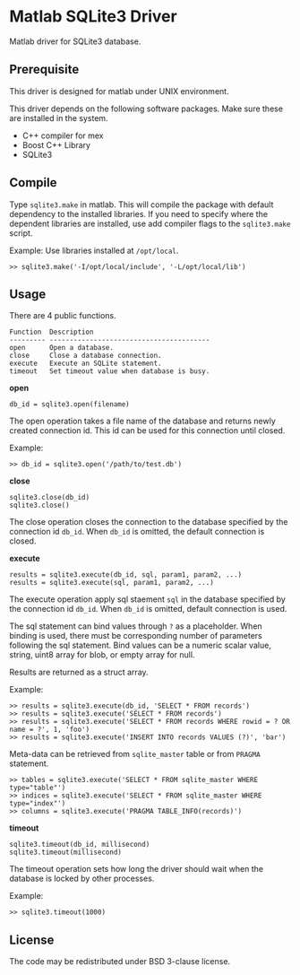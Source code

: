 Matlab SQLite3 Driver
=====================

Matlab driver for SQLite3 database.

Prerequisite
------------

This driver is designed for matlab under UNIX environment.

This driver depends on the following software packages. Make sure these are
installed in the system.

 * C++ compiler for mex
 * Boost C++ Library
 * SQLite3

Compile
-------

Type `sqlite3.make` in matlab. This will compile the package with default
dependency to the installed libraries. If you need to specify where the
dependent libraries are installed, use add compiler flags to the `sqlite3.make`
script.

Example: Use libraries installed at `/opt/local`.

    >> sqlite3.make('-I/opt/local/include', '-L/opt/local/lib')

Usage
-----

There are 4 public functions.

    Function  Description
    --------- ----------------------------------------
    open      Open a database.
    close     Close a database connection.
    execute   Execute an SQLite statement.
    timeout   Set timeout value when database is busy.

__open__

    db_id = sqlite3.open(filename)

The open operation takes a file name of the database and returns newly created
connection id. This id can be used for this connection until closed.

Example:

    >> db_id = sqlite3.open('/path/to/test.db')


__close__

    sqlite3.close(db_id)
    sqlite3.close()

The close operation closes the connection to the database specified by the
connection id `db_id`. When `db_id` is omitted, the default connection is
closed.

__execute__

    results = sqlite3.execute(db_id, sql, param1, param2, ...)
    results = sqlite3.execute(sql, param1, param2, ...)

The execute operation apply sql staement `sql` in the database specified by
the connection id `db_id`. When `db_id` is omitted, default connection is used.

The sql statement can bind values through `?` as a placeholder.
When binding is used, there must be corresponding number of parameters
following the sql statement. Bind values can be a numeric scalar value,
string, uint8 array for blob, or empty array for null.

Results are returned as a struct array.

Example:

    >> results = sqlite3.execute(db_id, 'SELECT * FROM records')
    >> results = sqlite3.execute('SELECT * FROM records')
    >> results = sqlite3.execute('SELECT * FROM records WHERE rowid = ? OR name = ?', 1, 'foo')
    >> results = sqlite3.execute('INSERT INTO records VALUES (?)', 'bar')

Meta-data can be retrieved from `sqlite_master` table or from `PRAGMA` statement.

    >> tables = sqlite3.execute('SELECT * FROM sqlite_master WHERE type="table"')
    >> indices = sqlite3.execute('SELECT * FROM sqlite_master WHERE type="index"')
    >> columns = sqlite3.execute('PRAGMA TABLE_INFO(records)')

__timeout__

    sqlite3.timeout(db_id, millisecond)
    sqlite3.timeout(millisecond)

The timeout operation sets how long the driver should wait when the database
is locked by other processes.

Example:

    >> sqlite3.timeout(1000)

License
-------

The code may be redistributed under BSD 3-clause license.
